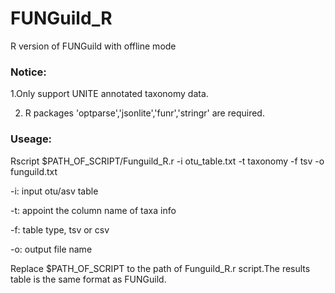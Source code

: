 # FUNGuild_R

R version of FUNGuild with offline mode

### Notice:

  1.Only support UNITE annotated taxonomy data.

  2. R packages 'optparse','jsonlite','funr','stringr' are required.

### Useage:

Rscript $PATH_OF_SCRIPT/Funguild_R.r -i otu_table.txt -t taxonomy -f tsv -o funguild.txt

-i: input otu/asv table

-t: appoint the column name of taxa info

-f: table type, tsv or csv

-o: output file name

Replace $PATH_OF_SCRIPT to the path of Funguild_R.r script.The results table is the same format as FUNGuild.
